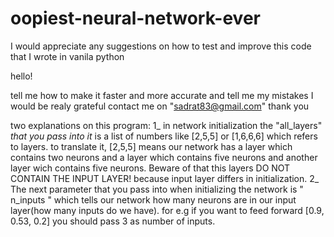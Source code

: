 # oopiest-neural-network-ever
I would appreciate any suggestions on how to test and improve this code that I wrote in vanila python

hello!

tell me how to make it faster and more accurate and tell me my mistakes I would be realy grateful
contact me on "sadrat83@gmail.com"
thank you

two explanations on this program:
1_ in network initialization the "all_layers" _that you pass into it_ is a list of numbers like [2,5,5] or [1,6,6,6] which refers to layers. to translate it, [2,5,5] means our network has a layer which contains two neurons and a layer which contains five neurons and another layer wich contains five neurons. Beware of that this layers DO NOT CONTAIN THE INPUT LAYER! because input layer differs in initialization.
2_ The next parameter that you pass into when initializing the network is " n_inputs " which tells our network how many neurons are in our input layer(how many inputs do we have). for e.g if you want to feed forward [0.9, 0.53, 0.2] you should pass 3 as number of inputs.
